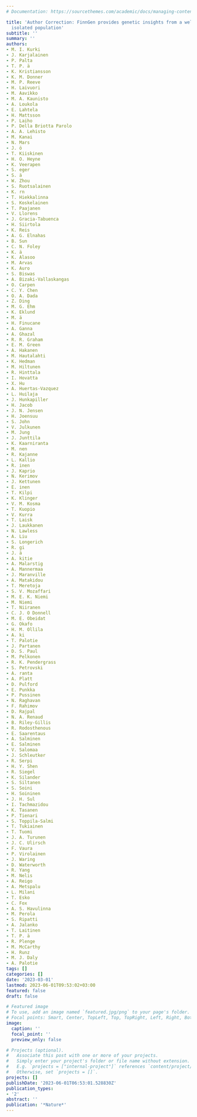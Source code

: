 ```yaml
---
# Documentation: https://sourcethemes.com/academic/docs/managing-content/

title: 'Author Correction: FinnGen provides genetic insights from a well-phenotyped
  isolated population'
subtitle: ''
summary: ''
authors:
- M. I. Kurki
- J. Karjalainen
- P. Palta
- T. P. ä
- K. Kristiansson
- K. M. Donner
- M. P. Reeve
- H. Laivuori
- M. Aavikko
- M. A. Kaunisto
- A. Loukola
- E. Lahtela
- H. Mattsson
- P. Laiho
- P. Della Briotta Parolo
- A. A. Lehisto
- M. Kanai
- N. Mars
- J. ö
- T. Kiiskinen
- H. O. Heyne
- K. Veerapen
- S. eger
- S. ä
- W. Zhou
- S. Ruotsalainen
- K. rn
- T. Hiekkalinna
- S. Koskelainen
- T. Paajanen
- V. Llorens
- J. Gracia-Tabuenca
- H. Siirtola
- K. Reis
- A. G. Elnahas
- B. Sun
- C. N. Foley
- K. ä
- K. Alasoo
- M. Arvas
- K. Auro
- S. Biswas
- A. Bizaki-Vallaskangas
- O. Carpen
- C. Y. Chen
- O. A. Dada
- Z. Ding
- M. G. Ehm
- K. Eklund
- M. ä
- H. Finucane
- A. Ganna
- A. Ghazal
- R. R. Graham
- E. M. Green
- A. Hakanen
- M. Hautalahti
- K. Hedman
- M. Hiltunen
- R. Hinttala
- I. Hovatta
- X. Hu
- A. Huertas-Vazquez
- L. Huilaja
- J. Hunkapiller
- H. Jacob
- J. N. Jensen
- H. Joensuu
- S. John
- V. Julkunen
- M. Jung
- J. Junttila
- K. Kaarniranta
- M. nen
- R. Kajanne
- L. Kallio
- R. inen
- J. Kaprio
- N. Kerimov
- J. Kettunen
- E. inen
- T. Kilpi
- K. Klinger
- V. M. Kosma
- T. Kuopio
- V. Kurra
- T. Laisk
- J. Laukkanen
- N. Lawless
- A. Liu
- S. Longerich
- R. gi
- J. ä
- A. kitie
- A. Malarstig
- A. Mannermaa
- J. Maranville
- A. Matakidou
- T. Meretoja
- S. V. Mozaffari
- M. E. K. Niemi
- M. Niemi
- T. Niiranen
- C. J. O Donnell
- M. E. Obeidat
- G. Okafo
- H. M. Ollila
- A. ki
- T. Palotie
- J. Partanen
- D. S. Paul
- M. Pelkonen
- R. K. Pendergrass
- S. Petrovski
- A. ranta
- A. Platt
- D. Pulford
- E. Punkka
- P. Pussinen
- N. Raghavan
- F. Rahimov
- D. Rajpal
- N. A. Renaud
- B. Riley-Gillis
- R. Rodosthenous
- E. Saarentaus
- A. Salminen
- E. Salminen
- V. Salomaa
- J. Schleutker
- R. Serpi
- H. Y. Shen
- R. Siegel
- K. Silander
- S. Siltanen
- S. Soini
- H. Soininen
- J. H. Sul
- I. Tachmazidou
- K. Tasanen
- P. Tienari
- S. Toppila-Salmi
- T. Tukiainen
- T. Tuomi
- J. A. Turunen
- J. C. Ulirsch
- F. Vaura
- P. Virolainen
- J. Waring
- D. Waterworth
- R. Yang
- M. Nelis
- A. Reigo
- A. Metspalu
- L. Milani
- T. Esko
- C. Fox
- A. S. Havulinna
- M. Perola
- S. Ripatti
- A. Jalanko
- T. Laitinen
- T. P. ä
- R. Plenge
- M. McCarthy
- H. Runz
- M. J. Daly
- A. Palotie
tags: []
categories: []
date: '2023-03-01'
lastmod: 2023-06-01T09:53:02+03:00
featured: false
draft: false

# Featured image
# To use, add an image named `featured.jpg/png` to your page's folder.
# Focal points: Smart, Center, TopLeft, Top, TopRight, Left, Right, BottomLeft, Bottom, BottomRight.
image:
  caption: ''
  focal_point: ''
  preview_only: false

# Projects (optional).
#   Associate this post with one or more of your projects.
#   Simply enter your project's folder or file name without extension.
#   E.g. `projects = ["internal-project"]` references `content/project/deep-learning/index.md`.
#   Otherwise, set `projects = []`.
projects: []
publishDate: '2023-06-01T06:53:01.528830Z'
publication_types:
- '2'
abstract: ''
publication: '*Nature*'
---
```

